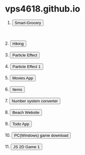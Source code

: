 # vps4618.github.io
1. <a href="https://vps4618.github.io/smart-grocery"><button>Smart-Grocery</button></a>
<br>
<br>
2. <a href="https://vps4618.github.io/hiking"><button>Hiking</button></a>
<br>
<br>
3. <a href="https://vps4618.github.io/particle-effect"><button>Particle Effect</button></a>
<br>
<br>
4. <a href="https://vps4618.github.io/particle-effect1"><button>Particle Effect 1</button></a>
<br>
<br>
5. <a href="https://vps4618.github.io/movies"><button>Movies App</button></a>
<br>
<br>
6. <a href="https://vps4618.github.io/vpspositems"><button>Items</button></a>
<br>
<br>
7. <a href="https://vps4618.github.io/number-system"><button>Number system converter</button></a>
<br>
<br>
8. <a href="https://vps4618.github.io/beach-web/website"><button>Beach Website</button></a>
<br>
<br>
9. <a href="https://vps4618.github.io/react-todo-app"><button>Todo App</button></a>
<br>
<br>
10. <a href="https://vps4618.github.io/pc-game-download"><button>PC(Windows) game download</button></a>
<br>
<br>
11. <a href="https://vps4618.github.io/js-2d-game-1"><button>JS 2D Game 1</button></a>
